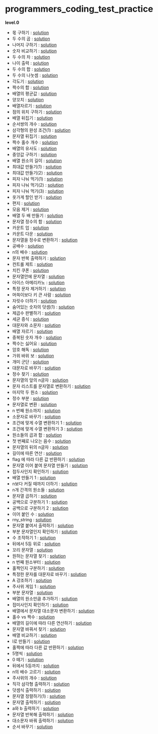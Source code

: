 # programmers_coding_test_practice
**level.0**
- 몫 구하기 : [solution](https://github.com/dlrms6172/programmers_coding_test_practice/blob/master/src/programmers/level0/find_a_share.java)
- 두 수의 곱 : [solution](https://github.com/dlrms6172/programmers_coding_test_practice/blob/master/src/programmers/level0/product_of_two_numbers.java)
- 나머지 구하기 : [solution](https://github.com/dlrms6172/programmers_coding_test_practice/blob/master/src/programmers/level0/find_the_rest.java)
- 숫자 비교하기 : [solution](https://github.com/dlrms6172/programmers_coding_test_practice/blob/master/src/programmers/level0/compare_numbers.java)
- 두 수의 차 : [solution](https://github.com/dlrms6172/programmers_coding_test_practice/blob/master/src/programmers/level0/subtraction_of_two_numbers.java)
- 나이 출력 : [solution](https://github.com/dlrms6172/programmers_coding_test_practice/blob/master/src/programmers/level0/age_output.java) 
- 두 수의 합 : [solution](https://github.com/dlrms6172/programmers_coding_test_practice/blob/master/src/programmers/level0/sum_of_two_numbers.java)
- 두 수의 나눗셈 : [solution](https://github.com/dlrms6172/programmers_coding_test_practice/blob/master/src/programmers/level0/division_of_two_numbers.java)
- 각도기 : [solution](https://github.com/dlrms6172/programmers_coding_test_practice/blob/master/src/programmers/level0/protractor.java)
- 짝수의 합 : [solution](https://github.com/dlrms6172/programmers_coding_test_practice/blob/master/src/programmers/level0/sum_of_even_numbers.java)
- 배열의 평균값 : [solution](https://github.com/dlrms6172/programmers_coding_test_practice/blob/master/src/programmers/level0/average_of_array.java)
- 양꼬치 : [solution](https://github.com/dlrms6172/programmers_coding_test_practice/blob/master/src/programmers/level0/lamb_skewers.java)
- 배열자르기 : [solution](https://github.com/dlrms6172/programmers_coding_test_practice/blob/master/src/programmers/level0/cut_array.java)
- 점의 위치 구하기 : [solution](https://github.com/dlrms6172/programmers_coding_test_practice/blob/master/src/programmers/level0/find_the_location_of_a_point.java)
- 배열 뒤집기 : [solution](https://github.com/dlrms6172/programmers_coding_test_practice/blob/master/src/programmers/level0/flip_array.java)
- 순서쌍의 개수 : [solution](https://github.com/dlrms6172/programmers_coding_test_practice/blob/master/src/programmers/level0/numbers_of_ordered_pairs.java)
- 삼각형의 완성 조건(1) : [solution](https://github.com/dlrms6172/programmers_coding_test_practice/blob/master/src/programmers/level0/conditions_for_completing_a_triangle_1.java)
- 문자열 뒤집기 : [solution](https://github.com/dlrms6172/programmers_coding_test_practice/blob/master/src/programmers/level0/reverse_string.java)
- 짝수 홀수 개수 : [solution](https://github.com/dlrms6172/programmers_coding_test_practice/blob/master/src/programmers/level0/even_odd_number.java)
- 배열의 유사도 : [solution](https://github.com/dlrms6172/programmers_coding_test_practice/blob/master/src/programmers/level0/array_similarity.java)
- 중앙값 구하기 : [solution](https://github.com/dlrms6172/programmers_coding_test_practice/blob/master/src/programmers/level0/finding_the_median.java)
- 배열 원소의 길이 : [solution](https://github.com/dlrms6172/programmers_coding_test_practice/blob/master/src/programmers/level0/length_of_array.java)
- 최대값 만들기(1) : [solution](https://github.com/dlrms6172/programmers_coding_test_practice/blob/master/src/programmers/level0/create_max_1.java)
- 최대값 만들기(2) : [solution](https://github.com/dlrms6172/programmers_coding_test_practice/blob/master/src/programmers/level0/create_max_2.java)
- 피자 나눠 먹기(1) : [solution](https://github.com/dlrms6172/programmers_coding_test_practice/blob/master/src/programmers/level0/share_a_pizza_1.java)
- 피자 나눠 먹기(2) : [solution](https://github.com/dlrms6172/programmers_coding_test_practice/blob/master/src/programmers/level0/share_a_pizza_2.java)
- 피자 나눠 먹기(3) : [solution](https://github.com/dlrms6172/programmers_coding_test_practice/blob/master/src/programmers/level0/share_a_pizza_3.java)
- 옷가게 할인 받기 : [solution](https://github.com/dlrms6172/programmers_coding_test_practice/blob/master/src/programmers/level0/get_a_discount_on_a_clothing_store.java)
- 편지 : [solution](https://github.com/dlrms6172/programmers_coding_test_practice/blob/master/src/programmers/level0/letter.java)
- 모음 제거 : [solution](https://github.com/dlrms6172/programmers_coding_test_practice/blob/master/src/programmers/level0/vowel_removal.java)
- 배열 두 배 만들기 : [solution](https://github.com/dlrms6172/programmers_coding_test_practice/blob/master/src/programmers/level0/double_the_array.java)
- 문자열 정수의 합 : [solution](https://github.com/dlrms6172/programmers_coding_test_practice/blob/master/src/programmers/level0/sum_of_string_integers.java)
- 카운트 업 : [solution](https://github.com/dlrms6172/programmers_coding_test_practice/blob/master/src/programmers/level0/count_up.java)
- 카운트 다운 : [solution](https://github.com/dlrms6172/programmers_coding_test_practice/blob/master/src/programmers/level0/count_down.java)
- 문자열을 정수로 변환하기 : [solution](https://github.com/dlrms6172/programmers_coding_test_practice/blob/master/src/programmers/level0/convert_string_to_integer.java)
- 공배수 : [solution](https://github.com/dlrms6172/programmers_coding_test_practice/blob/master/src/programmers/level0/common_multiple.java)
- n의 배수 : [solution](https://github.com/dlrms6172/programmers_coding_test_practice/blob/master/src/programmers/level0/multiple_of_n.java)
- 문자 반복 출력하기 : [solution](https://github.com/dlrms6172/programmers_coding_test_practice/blob/master/src/programmers/level0/print_text_repeatedly.java)
- 컨트롤 제트 : [solution](https://github.com/dlrms6172/programmers_coding_test_practice/blob/master/src/programmers/level0/control_z.java)
- 치킨 쿠폰 : [solution](https://github.com/dlrms6172/programmers_coding_test_practice/blob/master/src/programmers/level0/chicken_coupon.java)
- 문자열안에 문자열 : [solution](https://github.com/dlrms6172/programmers_coding_test_practice/blob/master/src/programmers/level0/string_in_string.java)
- 아이스 아메리카노 : [solution](https://github.com/dlrms6172/programmers_coding_test_practice/blob/master/src/programmers/level0/ice_americano.java)
- 특정 문자 제거하기 : [solution](https://github.com/dlrms6172/programmers_coding_test_practice/blob/master/src/programmers/level0/remove_specific_characters.java)
- 머쓱이보다 키 큰 사람 : [solution](https://github.com/dlrms6172/programmers_coding_test_practice/blob/master/src/programmers/level0/a_person_taller_than_a_shy_person.java)
- 자릿수 더하기 : [solution](https://github.com/dlrms6172/programmers_coding_test_practice/blob/master/src/programmers/level0/add_digits.java)
- 숨어있는 숫자의 덧셈(1) : [solution](https://github.com/dlrms6172/programmers_coding_test_practice/blob/master/src/programmers/level0/addition_of_hidden_numbers.java)
- 제곱수 판별하기 : [solution](https://github.com/dlrms6172/programmers_coding_test_practice/blob/master/src/programmers/level0/determine_the_number_of_squares.java)
- 세균 증식 : [solution](https://github.com/dlrms6172/programmers_coding_test_practice/blob/master/src/programmers/level0/bacterial_growth.java)
- 대문자와 소문자 : [solution](https://github.com/dlrms6172/programmers_coding_test_practice/blob/master/src/programmers/level0/uppercase_and_lowercase.java)
- 배열 자르기 : [solution](https://github.com/dlrms6172/programmers_coding_test_practice/blob/master/src/programmers/level0/cut_array.java)
- 중복된 숫자 개수 : [solution](https://github.com/dlrms6172/programmers_coding_test_practice/blob/master/src/programmers/level0/number_of_duplicate_digits.java)
- 짝수는 싫어요 : [solution](https://github.com/dlrms6172/programmers_coding_test_practice/blob/master/src/programmers/level0/I_do_not_like_even_numbers.java)
- 암호 해독 : [solution](https://github.com/dlrms6172/programmers_coding_test_practice/blob/master/src/programmers/level0/decryption.java)
- 가위 바위 보 : [solution](https://github.com/dlrms6172/programmers_coding_test_practice/blob/master/src/programmers/level0/rock_paper_scissors.java)
- 개미 군단 : [solution](https://github.com/dlrms6172/programmers_coding_test_practice/blob/master/src/programmers/level0/ant_colony.java)
- 대문자로 바꾸기 : [solution](https://github.com/dlrms6172/programmers_coding_test_practice/blob/master/src/programmers/level0/change_to_upper_case.java)
- 정수 찾기 : [solution](https://github.com/dlrms6172/programmers_coding_test_practice/blob/master/src/programmers/level0/find_integer.java)
- 문자열의 앞의 n글자 : [solution](https://github.com/dlrms6172/programmers_coding_test_practice/blob/master/src/programmers/level0/first_n_characters_of_string.java)
- 문자 리스트를 문자열로 변환하기 : [solution](https://github.com/dlrms6172/programmers_coding_test_practice/blob/master/src/programmers/level0/convert_character_list_to_string.java)
- 마지막 두 원소 : [solution](https://github.com/dlrms6172/programmers_coding_test_practice/blob/master/src/programmers/level0/last_two_elements.java)
- 정수 부분 : [solution](https://github.com/dlrms6172/programmers_coding_test_practice/blob/master/src/programmers/level0/integer_part.java)
- 문자열로 변환 : [solution](https://github.com/dlrms6172/programmers_coding_test_practice/blob/master/src/programmers/level0/convert_to_string.java)
- n 번째 원소까지 : [solution](https://github.com/dlrms6172/programmers_coding_test_practice/blob/master/src/programmers/level0/up_to_the_nth_element.java)
- 소문자로 바꾸기 : [solution](https://github.com/dlrms6172/programmers_coding_test_practice/blob/master/src/programmers/level0/change_to_lower_case.java)
- 조건에 맞게 수열 변환하기 1 : [solution](https://github.com/dlrms6172/programmers_coding_test_practice/blob/master/src/programmers/level0/converting_sequences_according_to_conditions_1.java)
- 조건에 맞게 수열 변환하기 3 : [solution](https://github.com/dlrms6172/programmers_coding_test_practice/blob/master/src/programmers/level0/converting_sequences_according_to_conditions_3.java)
- 원소들의 곱과 합 : [solution](https://github.com/dlrms6172/programmers_coding_test_practice/blob/master/src/programmers/level0/multiplication_and_sum_of_elements.java)
- 첫 번째로 나오는 음수 : [solution](https://github.com/dlrms6172/programmers_coding_test_practice/blob/master/src/programmers/level0/first_negative_number.java)
- 문자열의 뒤의 n글자 : [solution](https://github.com/dlrms6172/programmers_coding_test_practice/blob/master/src/programmers/level0/last_n_characters_of_string.java)
- 길이에 따른 연산 : [solution](https://github.com/dlrms6172/programmers_coding_test_practice/blob/master/src/programmers/level0/operation_along_the_length.java)
- flag 에 따라 다른 값 반환하기 : [solution](https://github.com/dlrms6172/programmers_coding_test_practice/blob/master/src/programmers/level0/return_different_values_depending_on_flag.java)
- 문자열 이어 붙여 문자열 만들기 : [solution](https://github.com/dlrms6172/programmers_coding_test_practice/blob/master/src/programmers/level0/concatenate_letters_to_create_a_string.java)
- 접두사인지 확인하기 : [solution](https://github.com/dlrms6172/programmers_coding_test_practice/blob/master/src/programmers/level0/check_if_prefix.java)
- 배열 만들기 1 : [solution](https://github.com/dlrms6172/programmers_coding_test_practice/blob/master/src/programmers/level0/create_array_1.java)
- n보다 커질 때까지 더하기 : [solution](https://github.com/dlrms6172/programmers_coding_test_practice/blob/master/src/programmers/level0/add_until_greater_than_n.java)
- n개 간격의 원소들 : [solution](https://github.com/dlrms6172/programmers_coding_test_practice/blob/master/src/programmers/level0/elements_in_n_intervals.java)
- 문자열 곱하기 : [solution](https://github.com/dlrms6172/programmers_coding_test_practice/blob/master/src/programmers/level0/multiply_a_string.java)
- 공백으로 구분하기 1 : [solution](https://github.com/dlrms6172/programmers_coding_test_practice/blob/master/src/programmers/level0/separate_by_space_1.java)
- 공백으로 구분하기 2 : [solution](https://github.com/dlrms6172/programmers_coding_test_practice/blob/master/src/programmers/level0/separate_by_space_2.java)
- 이어 붙인 수 : [solution](https://github.com/dlrms6172/programmers_coding_test_practice/blob/master/src/programmers/level0/number_of_concatenations.java)
- rny_string : [solution](https://github.com/dlrms6172/programmers_coding_test_practice/blob/master/src/programmers/level0/rny_string.java)
- 문자열 붙여서 출력하기 : [solution](https://github.com/dlrms6172/programmers_coding_test_practice/blob/master/src/programmers/level0/print_with_string.java)
- 부분 문자열인지 확인하기 : [solution](https://github.com/dlrms6172/programmers_coding_test_practice/blob/master/src/programmers/level0/check_if_substring.java)
- 수 조작하기 1 : [solution](https://github.com/dlrms6172/programmers_coding_test_practice/blob/master/src/programmers/level0/manipulate_the_number_1.java)
- 뒤에서 5등 위로 : [solution](https://github.com/dlrms6172/programmers_coding_test_practice/blob/master/src/programmers/level0/fiveth_from_the_back.java)
- 꼬리 문자열 : [solution](https://github.com/dlrms6172/programmers_coding_test_practice/blob/master/src/programmers/level0/tail_string.java)
- 원하는 문자열 찾기 : [solution](https://github.com/dlrms6172/programmers_coding_test_practice/blob/master/src/programmers/level0/find_the_string_you_want.java)
- n 번째 원소부터 : [solution](https://github.com/dlrms6172/programmers_coding_test_practice/blob/master/src/programmers/level0/from_the_nth_element.java)
- 홀짝인지 구분하기 : [solution](https://github.com/dlrms6172/programmers_coding_test_practice/blob/master/src/programmers/level0/determine_whether_a_number_is_odd_or_even.java)
- 특정한 문자를 대문자로 바꾸기 : [solution](https://github.com/dlrms6172/programmers_coding_test_practice/blob/master/src/programmers/level0/capitalize_specific_letters.java)
- A 강조하기 : [solution](https://github.com/dlrms6172/programmers_coding_test_practice/blob/master/src/programmers/level0/a_Emphasize.java)
- 주사위 게임 1 : [solution](https://github.com/dlrms6172/programmers_coding_test_practice/blob/master/src/programmers/level0/dice_game_1.java)
- 부분 문자열 : [solution](https://github.com/dlrms6172/programmers_coding_test_practice/blob/master/src/programmers/level0/substring.java)
- 배열의 원소만큼 추가하기 : [solution](https://github.com/dlrms6172/programmers_coding_test_practice/blob/master/src/programmers/level0/add_as_many_elements_as_array.java)
- 접미사인지 확인하기 : [solution](https://github.com/dlrms6172/programmers_coding_test_practice/blob/master/src/programmers/level0/check_if_it_is_a_suffix.java)
- 배열에서 문자열 대소문자 변환하기 : [solution](https://github.com/dlrms6172/programmers_coding_test_practice/blob/master/src/programmers/level0/convert_string_case_in_array.java)
- 홀수 vs 짝수 : [solution](https://github.com/dlrms6172/programmers_coding_test_practice/blob/master/src/programmers/level0/odd_vs_even.java)
- 배열의 길이에 따라 다른 연산하기 : [solution](https://github.com/dlrms6172/programmers_coding_test_practice/blob/master/src/programmers/level0/different_operations_depending_on_the_length_of_an_array.java)
- 문자열 바꿔서 찾기 : [solution](https://github.com/dlrms6172/programmers_coding_test_practice/blob/master/src/programmers/level0/find_by_replacing_the_string.java)
- 배열 비교하기 : [solution](https://github.com/dlrms6172/programmers_coding_test_practice/blob/master/src/programmers/level0/compare_array.java)
- l로 만들기 : [solution](https://github.com/dlrms6172/programmers_coding_test_practice/blob/master/src/programmers/level0/make_l.java)
- 홀짝에 따라 다른 값 반환하기 : [solution](https://github.com/dlrms6172/programmers_coding_test_practice/blob/master/src/programmers/level0/returning_different_values_depending_on_odd_or_even.java)
- 5명씩 : [solution](https://github.com/dlrms6172/programmers_coding_test_practice/blob/master/src/programmers/level0/five_each.java)
- 0 떼기 : [solution](https://github.com/dlrms6172/programmers_coding_test_practice/blob/master/src/programmers/level0/off_zero.java)
- 뒤에서 5등까지 : [solution](https://github.com/dlrms6172/programmers_coding_test_practice/blob/master/src/programmers/level0/from_back_to_fifth.java)
- n의 배수 고르기 : [solution](https://github.com/dlrms6172/programmers_coding_test_practice/blob/master/src/programmers/level0/pick_a_multiple_of_n.java)
- 주사위의 개수 : [solution](https://github.com/dlrms6172/programmers_coding_test_practice/blob/master/src/programmers/level0/number_of_dice.java)
- 직각 삼각형 출력하기 : [solution](https://github.com/dlrms6172/programmers_coding_test_practice/blob/master/src/programmers/level0/print_right_triangle.java)
- 덧셈식 출력하기 : [solution](https://github.com/dlrms6172/programmers_coding_test_practice/blob/master/src/programmers/level0/print_addition_expression.java)
- 문자열 정렬하기(1) : [solution](https://github.com/dlrms6172/programmers_coding_test_practice/blob/master/src/programmers/level0/sorting_strings_1.java)
- 문자열 출력하기 : [solution](https://github.com/dlrms6172/programmeÅrs_coding_test_practice/blob/master/src/programmers/level0/printing_a_string.java)
- a와 b 출력하기 : [solution](https://github.com/dlrms6172/programmeÅrs_coding_test_practice/blob/master/src/programmers/level0/print_a_and_b.java)
- 문자열 반복해 출력하기 : [solution](https://github.com/dlrms6172/programmeÅrs_coding_test_practice/blob/master/src/programmers/level0/printing_a_string_repeatedly.java)
- 대소문자 바꿔 출력하기 : [solution](https://github.com/dlrms6172/programmeÅrs_coding_test_practice/blob/master/src/programmers/level0/print_with_case_changed.java)
- 순서 바꾸기 : [solution](https://github.com/dlrms6172/programmeÅrs_coding_test_practice/blob/master/src/programmers/level0/change_order.java)
